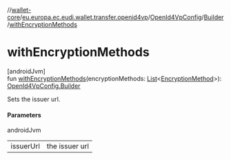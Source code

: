 //[wallet-core](../../../../index.md)/[eu.europa.ec.eudi.wallet.transfer.openid4vp](../../index.md)/[OpenId4VpConfig](../index.md)/[Builder](index.md)/[withEncryptionMethods](with-encryption-methods.md)

# withEncryptionMethods

[androidJvm]\
fun [withEncryptionMethods](with-encryption-methods.md)(encryptionMethods: [List](https://kotlinlang.org/api/latest/jvm/stdlib/kotlin.collections/-list/index.html)&lt;[EncryptionMethod](../../-encryption-method/index.md)&gt;): [OpenId4VpConfig.Builder](index.md)

Sets the issuer url.

#### Parameters

androidJvm

| | |
|---|---|
| issuerUrl | the issuer url |
